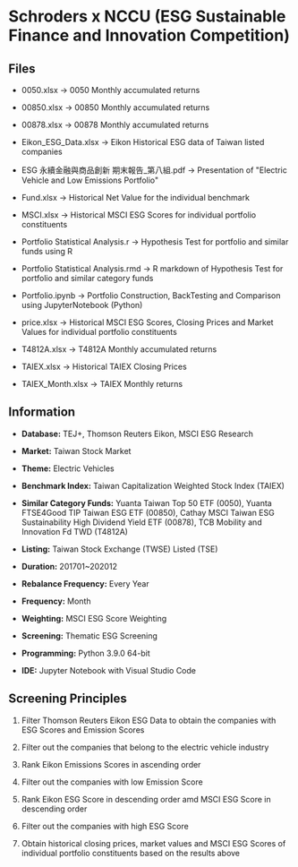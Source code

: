 # Schroders x NCCU (ESG Sustainable Finance and Innovation Competition)

## Files 
- 0050.xlsx -> 0050 Monthly accumulated returns

- 00850.xlsx -> 00850 Monthly accumulated returns

- 00878.xlsx -> 00878 Monthly accumulated returns

- Eikon_ESG_Data.xlsx -> Eikon Historical ESG data of Taiwan listed companies

- ESG 永續金融與商品創新 期末報告_第八組.pdf -> Presentation of "Electric Vehicle and Low Emissions Portfolio"

- Fund.xlsx -> Historical Net Value for the individual benchmark

- MSCI.xlsx -> Historical MSCI ESG Scores for individual portfolio constituents

- Portfolio Statistical Analysis.r -> Hypothesis Test for portfolio and similar funds using R

- Portfolio Statistical Analysis.rmd -> R markdown of Hypothesis Test for portfolio and similar category funds

- Portfolio.ipynb -> Portfolio Construction, BackTesting and Comparison using JupyterNotebook (Python)

- price.xlsx -> Historical MSCI ESG Scores, Closing Prices and Market Values for individual portfolio constituents

- T4812A.xlsx -> T4812A Monthly accumulated returns

- TAIEX.xlsx -> Historical TAIEX Closing Prices

- TAIEX_Month.xlsx -> TAIEX Monthly returns

## Information
- **Database:** TEJ+, Thomson Reuters Eikon, MSCI ESG Research

- **Market:** Taiwan Stock Market

- **Theme:** Electric Vehicles

- **Benchmark Index:** Taiwan Capitalization Weighted Stock Index (TAIEX)

- **Similar Category Funds:** Yuanta Taiwan Top 50 ETF (0050), Yuanta FTSE4Good TIP Taiwan ESG ETF (00850),  Cathay MSCI Taiwan ESG Sustainability High Dividend Yield ETF (00878), TCB Mobility and Innovation Fd TWD (T4812A)

- **Listing:** Taiwan Stock Exchange (TWSE) Listed (TSE)

- **Duration:** 201701~202012

- **Rebalance Frequency:** Every Year

- **Frequency:** Month

- **Weighting:** MSCI ESG Score Weighting

- **Screening:** Thematic ESG Screening

- **Programming:** Python 3.9.0 64-bit

- **IDE:** Jupyter Notebook with Visual Studio Code

## Screening Principles
1. Filter Thomson Reuters Eikon ESG Data to obtain the companies with ESG Scores and Emission Scores

2. Filter out the companies that belong to the electric vehicle industry 

3. Rank Eikon Emissions Scores in ascending order

4. Filter out the companies with low Emission Score

5. Rank Eikon ESG Score in descending order amd MSCI ESG Score in descending order

6. Filter out the companies with high ESG Score

7. Obtain historical closing prices, market values and MSCI ESG Scores of individual portfolio constituents based on the results above 
